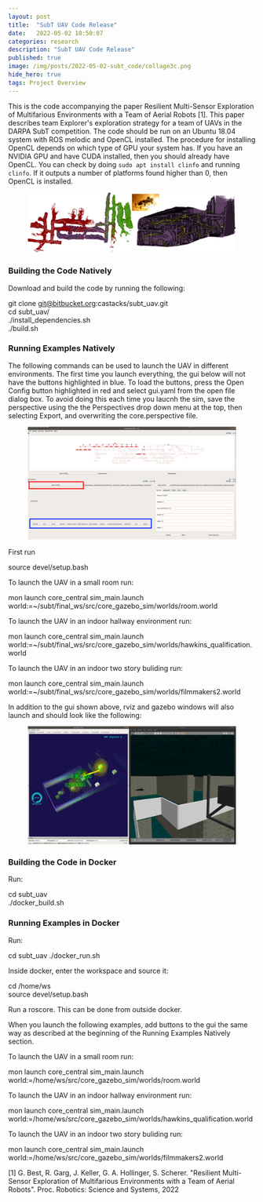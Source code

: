 ```yaml
---
layout: post
title:  "SubT UAV Code Release"
date:   2022-05-02 10:50:07
categories: research
description: "SubT UAV Code Release"
published: true
image: /img/posts/2022-05-02-subt_code/collage3c.png
hide_hero: true
tags: Project Overview
---
```


This is the code accompanying the paper Resilient Multi-Sensor Exploration of Multifarious Environments with a Team of Aerial Robots [1]. This paper describes team Explorer's exploration strategy for a team of UAVs in the DARPA SubT competition. The code should be run on an Ubuntu 18.04 system with ROS melodic and OpenCL installed. The procedure for installing OpenCL depends on which type of GPU your system has. If you have an NVIDIA GPU and have CUDA installed, then you should already have OpenCL. You can check by doing `sudo apt install clinfo` and running `clinfo`. If it outputs a number of platforms found higher than 0, then OpenCL is installed.

<figure>
 <img src="/img/posts/2022-05-02-subt_code/picture.png" alt="uav" />
</figure>


### Building the Code Natively

Download and build the code by running the following:

>
git clone git@bitbucket.org:castacks/subt_uav.git \
cd subt_uav/ \
./install_dependencies.sh \
./build.sh 
>

### Running Examples Natively

The following commands can be used to launch the UAV in different environments. The first time you launch everything, the gui below will not have the buttons highlighted in blue. To load the buttons, press the Open Config button highlighted in red and select gui.yaml from the open file dialog box. To avoid doing this each time you laucnh the sim, save the perspective using the the Perspectives drop down menu at the top, then selecting Export, and overwriting the core.perspective file.

<figure>
 <img src="/img/posts/2022-05-02-subt_code/gui.png" alt="GUI" />
</figure>

First run
>
source devel/setup.bash
>

To launch the UAV in a small room run:

>
mon launch core_central sim_main.launch world:=~/subt/final_ws/src/core_gazebo_sim/worlds/room.world
>

To launch the UAV in an indoor hallway environment run:

>
mon launch core_central sim_main.launch world:=~/subt/final_ws/src/core_gazebo_sim/worlds/hawkins_qualification.world
>

To launch the UAV in an indoor two story buliding run:

>
mon launch core_central sim_main.launch world:=~/subt/final_ws/src/core_gazebo_sim/worlds/filmmakers2.world
>

In addition to the gui shown above, rviz and gazebo windows will also launch and should look like the following:

<figure>
 <img src="/img/posts/2022-05-02-subt_code/sim.png" alt="rviz_gazebo" />
</figure>


### Building the Code in Docker

Run:
>
cd subt_uav \
./docker_build.sh
>

### Running Examples in Docker

Run:
>
cd subt_uav
./docker_run.sh
>

Inside docker, enter the workspace and source it:
>
cd /home/ws \
source devel/setup.bash
>

Run a roscore. This can be done from outside docker.

When you launch the following examples, add buttons to the gui the same way as described at the beginning of the Running Examples Natively section.

To launch the UAV in a small room run:

>
mon launch core_central sim_main.launch world:=/home/ws/src/core_gazebo_sim/worlds/room.world
>

To launch the UAV in an indoor hallway environment run:

>
mon launch core_central sim_main.launch world:=/home/ws/src/core_gazebo_sim/worlds/hawkins_qualification.world
>

To launch the UAV in an indoor two story buliding run:

>
mon launch core_central sim_main.launch world:=/home/ws/src/core_gazebo_sim/worlds/filmmakers2.world
>



[1] G. Best, R. Garg, J. Keller, G. A. Hollinger, S. Scherer. "Resilient Multi-Sensor Exploration of Multifarious Environments with a Team of Aerial Robots". Proc. Robotics: Science and Systems, 2022